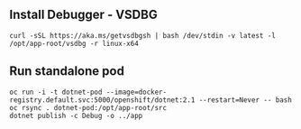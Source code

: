 ## Install Debugger - VSDBG

`curl -sSL https://aka.ms/getvsdbgsh | bash /dev/stdin -v latest -l /opt/app-root/vsdbg -r linux-x64`

## Run standalone pod

```
oc run -i -t dotnet-pod --image=docker-registry.default.svc:5000/openshift/dotnet:2.1 --restart=Never -- bash
oc rsync . dotnet-pod:/opt/app-root/src
dotnet publish -c Debug -o ../app 
```